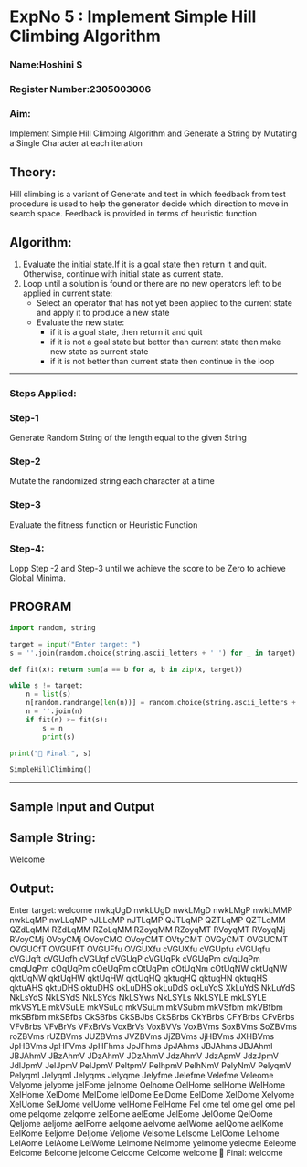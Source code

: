 <h1>ExpNo 5 : Implement Simple Hill Climbing Algorithm</h1> 
<h3>Name:Hoshini S           </h3>
<h3>Register Number:2305003006            </h3>
<H3>Aim:</H3>
<p>Implement Simple Hill Climbing Algorithm and Generate a String by Mutating a Single Character at each iteration </p>
<h2> Theory: </h2>
<p>Hill climbing is a variant of Generate and test in which feedback from test procedure is used to help the generator decide which direction to move in search space.
Feedback is provided in terms of heuristic function
</p>


<h2>Algorithm:</h2>
<p>
<ol>
 <li> Evaluate the initial state.If it is a goal state then return it and quit. Otherwise, continue with initial state as current state.</li> 
<li>Loop until a solution is found or there are no new operators left to be applied in current state:
<ul><li>Select an operator that has not yet been applied to the current state and apply it to produce a new state</li>
<li>Evaluate the new state:
  <ul>
<li>if it is a goal state, then return it and quit</li>
<li>if it is not a goal state but better than current state then make new state as current state</li>
<li>if it is not better than current state then continue in the loop</li>
    </ul>
</li>
</ul>
</li>
</ol>

</p>
<hr>
<h3> Steps Applied:</h3>
<h3>Step-1</h3>
<p> Generate Random String of the length equal to the given String</p>
<h3>Step-2</h3>
<p>Mutate the randomized string each character at a time</p>
<h3>Step-3</h3>
<p> Evaluate the fitness function or Heuristic Function</p>
<h3>Step-4:</h3>
<p> Lopp Step -2 and Step-3  until we achieve the score to be Zero to achieve Global Minima.</p>

## PROGRAM
```python
import random, string

target = input("Enter target: ")
s = ''.join(random.choice(string.ascii_letters + ' ') for _ in target)

def fit(x): return sum(a == b for a, b in zip(x, target))

while s != target:
    n = list(s)
    n[random.randrange(len(n))] = random.choice(string.ascii_letters + ' ')
    n = ''.join(n)
    if fit(n) >= fit(s):
        s = n
        print(s)

print("🎯 Final:", s)

SimpleHillClimbing()
```

<hr>
<h2>Sample Input and Output</h2>
<h2>Sample String:</h2>Welcome
<h2>Output:</h2>
Enter target: welcome
nwkqUgD
nwkLUgD
nwkLMgD
nwkLMgP
nwkLMMP
nwkLqMP
nwLLqMP
nJLLqMP
nJTLqMP
QJTLqMP
QZTLqMP
QZTLqMM
QZdLqMM
RZdLqMM
RZoLqMM
RZoyqMM
RZoyqMT
RVoyqMT
RVoyqMj
RVoyCMj
OVoyCMj
OVoyCMO
OVoyCMT
OVtyCMT
OVGyCMT
OVGUCMT
OVGUCfT
OVGUFfT
OVGUFfu
OVGUXfu
cVGUXfu
cVGUpfu
cVGUqfu
cVGUqft
cVGUqfh
cVGUqf 
cVGUqP 
cVGUqPk
cVGUqPm
cVqUqPm
cmqUqPm
cOqUqPm
cOeUqPm
cOtUqPm
cOtUqNm
cOtUqNW
cktUqNW
qktUqNW
qktUqHW
qktUqHW
qktUqHQ
qktuqHQ
qktuqHN
qktuqHS
qktuAHS
qktuDHS
oktuDHS
okLuDHS
okLuDdS
okLuYdS
XkLuYdS
NkLuYdS
NkLsYdS
NkLSYdS
NkLSYds
NkLSYws
NkLSYLs
NkLSYLE
mkLSYLE
mkVSYLE
mkVSuLE
mkVSuLq
mkVSuLm
mkVSubm
mkVSfbm
mkVBfbm
mkSBfbm
mkSBfbs
CkSBfbs
CkSBJbs
CkSBrbs
CkYBrbs
CFYBrbs
CFvBrbs
VFvBrbs
VFvBrVs
VFxBrVs
VoxBrVs
VoxBVVs
VoxBVms
SoxBVms
SoZBVms
roZBVms
rUZBVms
JUZBVms
JVZBVms
JjZBVms
JjHBVms
JXHBVms
JpHBVms
JpHFVms
JpHFhms
JpJFhms
JpJAhms
JBJAhms
JBJAhmI
JBJAhmV
JBzAhmV
JDzAhmV
JDzAhmV
JdzAhmV
JdzApmV
JdzJpmV
JdlJpmV
JelJpmV
PelJpmV
PeltpmV
PelhpmV
PelhNmV
PelyNmV
PelyqmV
PelyqmI
JelyqmI
Jelyqms
Jelyqme
Jelyfme
Jelefme
Velefme
Veleome
Velyome
jelyome
jelFome
jelnome
Oelnome
OelHome
selHome
WelHome
XelHome
XelDome
MelDome
lelDome
EelDome
EelDome
XelDome
Xelyome
XelUome
SelUome
velUome
velHome
FelHome
Fel ome
tel ome
gel ome
pel ome
pelqome
zelqome
zelEome
aelEome
JelEome
JelOome
QelOome
Qeljome
aeljome
aelFome
aelqome
aelvome
aelWome
aelQome
aelKome
EelKome
Eeljome
Deljome
Veljome
Velsome
Lelsome
LelOome
Lelnome
LelAome
LelAome
LelWome
Lelmome
Nelmome
yelmome
yeleome
Eeleome
Eelcome
Belcome
jelcome
Celcome
Celcome
welcome
🎯 Final: welcome
​
